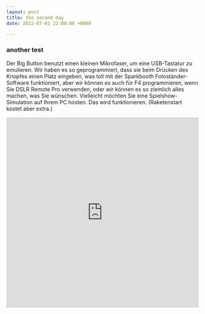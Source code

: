 ```yaml
---
layout: post
title: the second day
date: 2022-07-01 22:00:00 +0000

---
```

### another test

  
Der Big Button benutzt einen kleinen Mikrofaser, um eine USB-Tastatur zu emulieren. Wir haben es so geprogrammiert, dass sie beim Drücken des Knopfes einen Platz eingeben, was toll mit der Sparkbooth Fotoständer-Software funktioniert, aber wir können es auch für F4 programmieren, wenn Sie DSLR Remote Pro verwenden, oder wir können es so ziemlich alles machen, was Sie wünschen. Vielleicht möchten Sie eine Spielshow-Simulation auf Ihrem PC hosten. Das wird funktionieren. (Raketenstart kostet aber extra.)

<iframe src="https://gpx.studio/?state=%7B%22urls%22:%5B%22https%3A%2F%2Fnevvkid.github.io%2Fjekyll-cycle-log%2Froutes%2Fberlin-copenhagen-2019-stage2.gpx%22%5D%7D&embed&source=cosm&distance&direction" width="100%" height="500" frameborder="0" allowfullscreen><p><a href="https://gpx.studio/?state=%7B%22urls%22:%5B%22https%3A%2F%2Fnevvkid.github.io%2Fjekyll-cycle-log%2Froutes%2Fberlin-copenhagen-2019-stage2.gpx%22%5D%7D></a></p></iframe>

